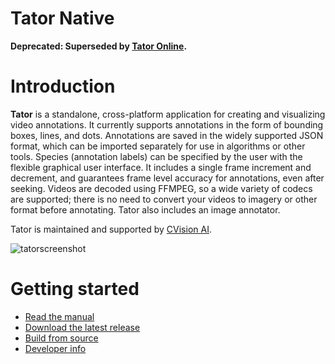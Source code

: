 Tator Native
============

**Deprecated: Superseded by [Tator Online][TatorOnline].**

Introduction
============

**Tator** is a standalone, cross-platform application for creating 
and visualizing video annotations.  It currently supports annotations in 
the form of bounding boxes, lines, and dots.  Annotations are saved in the 
widely supported JSON format, which can be imported separately for use in 
algorithms or other tools.  Species (annotation labels) can be specified by 
the user with the flexible graphical user interface.  It includes a single 
frame increment and decrement, and guarantees frame level accuracy for 
annotations, even after seeking.  Videos are decoded using FFMPEG, so a 
wide variety of codecs are supported; there is no need to convert your 
videos to imagery or other format before annotating.  Tator also includes
an image annotator.

Tator is maintained and supported by [CVision AI][CVision].

![tatorscreenshot][Screenshot]

Getting started
===============

* [Read the manual][Manual]
* [Download the latest release][LatestRelease]
* [Build from source](doc/build.md)
* [Developer info](doc/developer.md)

[TatorOnline]: https://github.com/cvisionai/Tator
[CVision]: http://www.cvisionai.com
[Screenshot]: https://user-images.githubusercontent.com/7937658/34340866-b71f8fea-e959-11e7-9b02-03bf2b43d483.png
[Manual]: https://github.com/cvisionai/Tator/releases/download/v0.3.0/Video.And.Image.Annotator.Manual.v0_3_0.pdf
[LatestRelease]: http://github.com/cvisionai/Tator/releases
